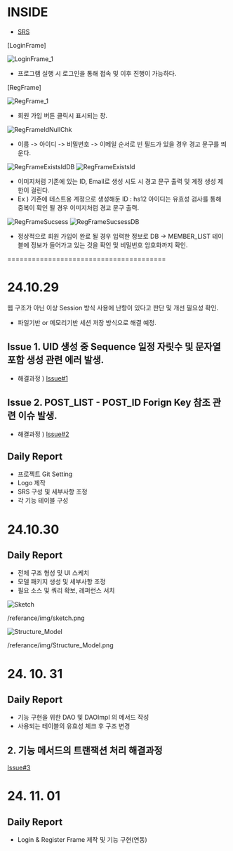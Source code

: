 # INSIDE 
* [SRS](https://github.com/SulHyunRyung/INSIDE/blob/main/referance/SRS.txt)


[LoginFrame]

![LoginFrame_1](https://github.com/user-attachments/assets/f2845fca-2d1b-484c-914e-46c21bf067ca)

* 프로그램 실행 시 로그인을 통해 접속 및 이후 진행이 가능하다.

[RegFrame]

![RegFrame_1](https://github.com/user-attachments/assets/4cddf075-e132-4965-8c0e-8e4b30b6bae3)

* 회원 가입 버튼 클릭시 표시되는 창.
  
![RegFrameIdNullChk](https://github.com/user-attachments/assets/70137168-0115-4471-8bce-64568012d122)

* 이름 -> 아이디 -> 비밀번호 -> 이메일 순서로 빈 필드가 있을 경우 경고 문구를 띄운다.

![RegFrameExistsIdDB](https://github.com/user-attachments/assets/53f65b0d-46cd-4fb3-a2db-fd4fbdc29e07)
![RegFrameExistsId](https://github.com/user-attachments/assets/98919bbb-7529-4f24-a1ae-b90051266f3c)

* 이미지처럼 기존에 있는 ID, Email로 생성 시도 시 경고 문구 출력 및 계정 생성 제한이 걸린다.
* Ex ) 기존에 테스트용 계정으로 생성해둔 ID : hs12 아이디는 유효성 검사를 통해 중복이 확인 될 경우 이미지처럼 경고 문구 출력.

![RegFrameSucsess](https://github.com/user-attachments/assets/8327ef5d-c68f-480d-8d18-bb7b2f7762de)
![RegFrameSucsessDB](https://github.com/user-attachments/assets/91748acd-5d1f-4089-af90-710903cbadb1)

* 정상적으로 회원 가입이 완료 될 경우 입력한 정보로 DB -> MEMBER_LIST 테이블에 정보가 들어가고 있는 것을 확인 및 비밀번호 암호화까지 확인.









=======================================

# 24.10.29

웹 구조가 아닌 이상 Session 방식 사용에 난항이 있다고 판단 및 개선 필요성 확인.
* 파일기반 or 메모리기반 세션 저장 방식으로 해결 예정.

## Issue 1. UID 생성 중 Sequence 일정 자릿수 및 문자열 포함 생성 관련 에러 발생.
* 해결과정 ) [Issue#1](https://github.com/SulHyunRyung/INSIDE/issues/1)

## Issue 2. POST_LIST - POST_ID Forign Key 참조 관련 이슈 발생.
* 해결과정 ) [Issue#2](https://github.com/SulHyunRyung/INSIDE/issues/2)

## Daily Report
* 프로젝트 Git Setting
* Logo 제작
* SRS 구성 및 세부사항 조정
* 각 기능 테이블 구성

# 24.10.30

## Daily Report
* 전체 구조 형성 및 UI 스케치
* 모델 패키지 생성 및 세부사항 조정
* 필요 소스 및 쿼리 확보, 레퍼런스 서치

![Sketch](https://github.com/user-attachments/assets/d0ea8ddf-5b9d-4740-bb20-af45e9c5d05b)

/referance/img/sketch.png
 
![Structure_Model](https://github.com/user-attachments/assets/fb0cd06d-b049-4256-8061-aa428a7d7dcb)

/referance/img/Structure_Model.png

# 24. 10. 31

## Daily Report
* 기능 구현을 위한 DAO 및 DAOImpl 의 메서드 작성
* 사용되는 테이블의 유효성 체크 후 구조 변경

## 2. 기능 메서드의 트랜잭션 처리 해결과정 
[Issue#3](https://github.com/SulHyunRyung/INSIDE/issues/3)

# 24. 11. 01

## Daily Report
* Login & Register Frame 제작 및 기능 구현(연동)
